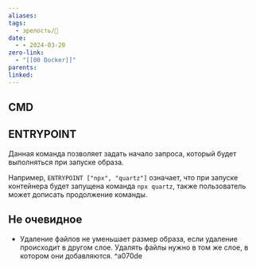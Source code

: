 ```yaml
---
aliases: 
tags:
  - зрелость/🌱
date:
  - - 2024-03-20
zero-link:
  - "[[00 Docker]]"
parents: 
linked:
---
```

## CMD
## ENTRYPOINT
Данная команда позволяет задать начало запроса, который будет выполняться при запуске образа.

Например,  `ENTRYPOINT ["npx", "quartz"]` означает, что при запуске контейнера будет запущена команда `npx quartz`, также пользователь может дописать продолжение команды.

## Не очевидное
- Удаление файлов не уменьшает размер образа, если удаление происходит в другом слое. Удалять файлы нужно в том же слое, в котором они добавляются. ^a070de